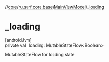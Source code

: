 //[core](../../../index.md)/[ru.surf.core.base](../index.md)/[MainViewModel](index.md)/[_loading](_loading.md)

# _loading

[androidJvm]\
private val [_loading](_loading.md): MutableStateFlow&lt;[Boolean](https://kotlinlang.org/api/latest/jvm/stdlib/kotlin/-boolean/index.html)&gt;

MutableStateFlow for loading state
